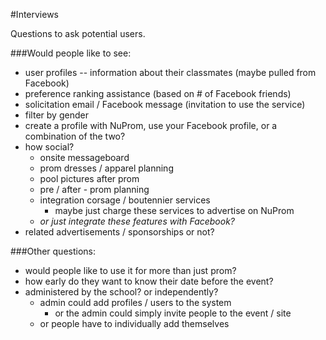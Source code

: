 #Interviews

Questions to ask potential users.

###Would people like to see:

- user profiles -- information about their classmates (maybe pulled from Facebook)
- preference ranking assistance (based on # of Facebook friends)
- solicitation email / Facebook message (invitation to use the service)
- filter by gender
- create a profile with NuProm, use your Facebook profile, or a combination of the two?
- how social? 
	- onsite messageboard
	- prom dresses / apparel planning
	- pool pictures after prom
	- pre / after - prom planning
	- integration corsage / boutennier services
		- maybe just charge these services to advertise on NuProm
	- *or just integrate these features with Facebook?*
- related advertisements / sponsorships or not?

###Other questions:

- would people like to use it for more than just prom? 
- how early do they want to know their date before the event?
- administered by the school? or independently? 
	- admin could add profiles / users to the system
		- or the admin could simply invite people to the event / site
	- or people have to individually add themselves